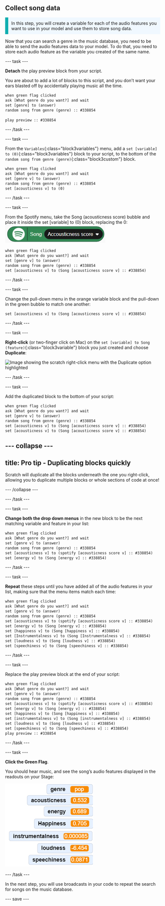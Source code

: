 ## Collect song data
<p style='border-left: solid; border-width:10px; border-color: #0faeb0; background-color: aliceblue; padding: 10px;'>
In this step, you will create a variable for each of the audio features you want to use in your model and use them to store song data.
</p>

Now that you can search a genre in the music database, you need to be able to send the audio features data to your model. To do that, you need to store each audio feature as the variable you created of the same name.

--- task ---

**Detach** the play preview block from your script. 

You are about to add a lot of blocks to this script, and you don’t want your ears blasted off by accidentally playing music all the time.

```blocks3
when green flag clicked
ask [What genre do you want?] and wait
set [genre] to (answer)
random song from genre (genre) :: #338854

play preview :: #338854
```
--- /task ---

--- task ---

From the `Variables`{:class="block3variables"} menu, add a `set [variable] to (0)`{:class="block3variables"} block to your script, to the bottom of the `random song from genre (genre)`{:class="block3custom"} block.

```blocks3
when green flag clicked
ask [What genre do you want?] and wait
set [genre v] to (answer)
random song from genre (genre) :: #338854
set [acousticness v] to (0)
```

--- /task ---

--- task ---

From the Spotify menu, take the Song (acousticness score) bubble and place it inside the set [variable] to (0) block, replacing the 0:
![Image showing a rounded spotify audio features bubble that has a pull-down menu which reads acousticness](images/acousticness_score.png)

```blocks3
when green flag clicked
ask [What genre do you want?] and wait
set [genre v] to (answer)
random song from genre (genre) :: #338854
set [acousticness v] to (Song [acousticness score v] :: #338854)
```

--- /task ---

--- task ---

Change the pull-down menu in the orange variable block and the pull-down in the green bubble to match one another:

```blocks3
set [acousticness v] to (Song [acousticness score v] :: #338854)
```

--- /task ---

--- task ---

**Right-click** (or two-finger click on Mac) on the `set [variable] to Song (feature)`{:class="block3variable"} block you just created and choose **Duplicate**:

![Image showing the scratch right-click menu with the Duplicate option highlighted](images\images/duplicate_variable.png)

--- /task ---

--- task ---

Add the duplicated block to the bottom of your script:

```blocks3
when green flag clicked
ask [What genre do you want?] and wait
set [genre v] to (answer)
random song from genre (genre) :: #338854
set [acousticness v] to (Song [acousticness score v] :: #338854)
set [acousticness v] to (Song [acousticness score v] :: #338854)
```

--- collapse ---
---
title: Pro tip - Duplicating blocks quickly
---

Scratch will duplicate all the blocks underneath the one you right-click, allowing you to duplicate multiple blocks or whole sections of code at once!

--- /collapse ---

--- /task ---

--- task ---

**Change both the drop down menus** in the new block to be the next matching variable and feature in your list: 

```blocks3
when green flag clicked
ask [What genre do you want?] and wait
set [genre v] to (answer)
random song from genre (genre) :: #338854
set [acousticness v] to (spotify [acousticness score v] :: #338854)
set [energy v] to (Song [energy v] :: #338854)
```

--- /task ---

--- task ---

**Repeat** these steps until you have added all of the audio features in your list, making sure that the menu items match each time:

```blocks3
when green flag clicked
ask [What genre do you want?] and wait
set [genre v] to (answer)
random song from genre (genre) :: #338854
set [acousticness v] to (spotify [acousticness score v] :: #338854)
set [energy v] to (Song [energy v] :: #338854)
set [happiness v] to (Song [happiness v] :: #338854)
set [Instrumentalness v] to (Song [Instrumentalness v] :: #338854)
set [loudness v] to (Song [loudness v] :: #338854)
set [speechiness v] to (Song [speechiness v] :: #338854)

```

--- /task ---

--- task ---

Replace the play preview block at the end of your script:

```blocks3
when green flag clicked
ask [What genre do you want?] and wait
set [genre v] to (answer)
random song from genre (genre) :: #338854
set [acousticness v] to (spotify [acousticness score v] :: #338854)
set [energy v] to (Song [energy v] :: #338854)
set [happiness v] to (Song [happiness v] :: #338854)
set [instrumentalness v] to (Song [instrumentalness v] :: #338854)
set [loudness v] to (Song [loudness v] :: #338854)
set [speechiness v] to (Song [speechiness v] :: #338854)
play preview :: #338854
```

--- /task ---


--- task ---

**Click the Green Flag**.

You should hear music, and see the song’s audio features displayed in the readouts on your Stage:

![Image showing a list of audio features with values next to them](images/variable_readouts.png)

--- /task ---

In the next step, you will use broadcasts in your code to repeat the search for songs on the music database.

--- save ---